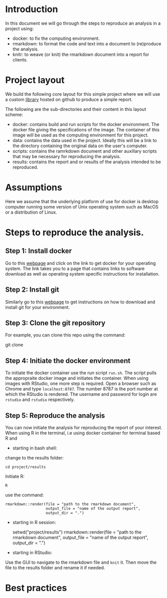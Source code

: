 # Introduction

In this document we will go through the steps to reproduce an analysis in a
project using:

- docker: to fix the computing environment.
- rmarkdown: to format the code and text into a document to (re)produce the analysis.
- knitr: to weave (or knit) the rmarkdown document into a report for clients.

# Project layout

We build the following core layout for this simple project where we will use a
custom [library](https://github.com/ssinari/smisc) hosted on github to produce a
simple report.

The following are the sub-directories and their content in this layout scheme:

- docker: contains build and run scripts for the docker environment. The docker
  file giving the specifications of the image. The container of this image will
  be used as the computing environment for this project.
- data: contains the data used in the project. Ideally this will be a link to
  the directory containing the original data on the user's computer.
- scripts: contains the ramrkdown document and other auxillary scripts that may
  be necessary for reproducing the analysis.
- results: contains the report and or results of the analysis intended to be
  reproduced.

# Assumptions

Here we assume that the underlying platform of use for docker is desktop
computer running some version of Unix operating system such as MacOS or a
distribution of Linux.

# Steps to reproduce the analysis.

## Step 1: Install docker

Go to this [webpage](https://docs.docker.com/v17.12/install/#server) and click
on the link to get docker for your operating system. The link takes you to a
page that contains links to software download as well as operating system
specific instructions for installation. 

## Step 2: Install git

Similarly go to this [webpage](https://git-scm.com/downloads) to get
instructions on how to download and install git for your environment.

## Step 3: Clone the git repository

For example, you can clone this repo using the command:

   git clone <path to repo>

## Step 4: Initiate the docker environment

To initiate the docker container use the run script `run.sh`. The script pulls
the appropraite docker image and initiates the container. When using images with
RStudio, one more step is required. Open a browser such as Chrome and type
`localhost:8787`. The number 8787 is the port number at which the RStudio is
rendered. The username and password for login are `rstudio` and `rstudio`
respectively.

## Step 5: Reproduce the analysis

You can now initiate the analysis for reproducing the report of your interest.
When using R in the terminal, i.e using docker container for terminal based R
and

- starting in bash shell:


change to the results folder:

    cd project/results

Initiate R:

    R

use the command:

    rmarkdown::render(file = "path to the rmarkdown document",
                      output_file = "name of the output report",
                      output_dir = ".")


- starting in R session:

    setwd("project/results")
    rmarkdown::render(file = "path to the rmarkdown document",
                          output_file = "name of the output report",
                          output_dir = ".")

- starting in RStudio:

Use the GUI to navigate to the rmarkdown file and `knit` it. Then move the file
to the results folder and rename it if needed.

# Best practices
